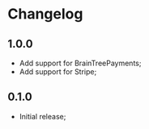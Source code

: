 # Changelog

## 1.0.0

- Add support for BrainTreePayments;
- Add support for Stripe;

## 0.1.0

- Initial release;
